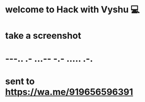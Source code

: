 # welcome to Hack with Vyshu 💻 
# take a screenshot  
# ---.. .- ...-- -.- ..... .-.
# sent to https://wa.me/919656596391
